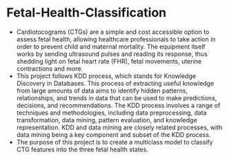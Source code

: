 # Fetal-Health-Classification

- Cardiotocograms (CTGs) are a simple and cost accessible option to assess fetal health, allowing healthcare professionals to take action in order to prevent child and maternal mortality. The equipment itself works by sending ultrasound pulses and reading its response, thus shedding light on fetal heart rate (FHR), fetal movements, uterine contractions and more.
- This project follows KDD process, which stands for Knowledge Discovery in Databases. This process of extracting useful knowledge from large amounts of data aims to identify hidden patterns, relationships, and trends in data that can be used to make predictions, decisions, and recommendations. The KDD process involves a range of techniques and methodologies, including data preprocessing, data transformation, data mining, pattern evaluation, and knowledge representation. KDD and data mining are closely related processes, with data mining being a key component and subset of the KDD process.
- The purpose of this project is to create a multiclass model to classify CTG features into the three fetal health states.
